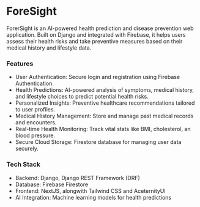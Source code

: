 # ForeSight

ForerSight is an AI-powered health prediction and disease prevention web application. Built on Django and integrated with Firebase, it helps users assess their health risks and take preventive measures based on their medical history and lifestyle data.


### **Features**

- User Authentication: Secure login and registration using Firebase Authentication.
- Health Predictions: AI-powered analysis of symptoms, medical history, and lifestyle choices to predict potential health risks.
- Personalized Insights: Preventive healthcare recommendations tailored to user profiles.
- Medical History Management: Store and manage past medical records and encounters. 
- Real-time Health Monitoring: Track vital stats like BMI, cholesterol, an blood pressure.
- Secure Cloud Storage: Firestore database for managing user data securely.

### **Tech Stack**

- Backend: Django, Django REST Framework (DRF)
- Database: Firebase Firestore
- Frontend: NextJS, alongwith Tailwind CSS and AceternityUI
- AI Integration: Machine learning models for health predictions
